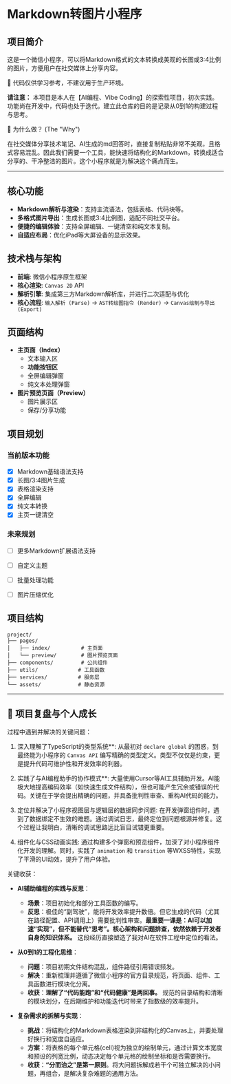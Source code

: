 # Markdown转图片小程序

## 项目简介
这是一个微信小程序，可以将Markdown格式的文本转换成美观的长图或3:4比例的图片，方便用户在社交媒体上分享内容。

🚧 代码仅供学习参考，不建议用于生产环境。

**请注意：** 本项目是本人在【AI编程、Vibe Coding】的探索性项目，初次实践。功能尚在开发中，代码也处于迭代。建立此仓库的目的是记录从0到1的构建过程与思考。

🤔 为什么做？ (The "Why")

在社交媒体分享技术笔记、AI生成的md回答时，直接复制粘贴非常不美观，且格式容易混乱。因此我们需要一个工具，能快速将结构化的Markdown，转换成适合分享的、干净整洁的图片。这个小程序就是为解决这个痛点而生。

---

## 核心功能
*   **Markdown解析与渲染**：支持主流语法，包括表格、代码块等。
*   **多格式图片导出**：生成长图或3:4比例图，适配不同社交平台。
*   **便捷的编辑体验**：支持全屏编辑、一键清空和纯文本复制。
*   **自适应布局**：优化iPad等大屏设备的显示效果。

## 技术栈与架构
*   **前端**: 微信小程序原生框架
*   **核心渲染**: `Canvas 2D` API
*   **解析引擎**: 集成第三方Markdown解析库，并进行二次适配与优化
*   **核心流程**: `输入解析 (Parse)` -> `AST转绘图指令 (Render)` -> `Canvas绘制与导出 (Export)`


## 页面结构
- **主页面（Index）**
  - 文本输入区
  - **功能按钮区**
  - 全屏编辑弹窗
  - 纯文本处理弹窗
- **图片预览页面（Preview）**
  - 图片展示区
  - 保存/分享功能




## 项目规划

### 当前版本功能
- [x] Markdown基础语法支持
- [x] 长图/3:4图片生成
- [x] 表格渲染支持
- [x] 全屏编辑
- [x] 纯文本转换
- [x] 主页一键清空

### 未来规划
- [ ] 更多Markdown扩展语法支持
- [ ] 自定义主题
- [ ] 批量处理功能
- [ ] 图片压缩优化


## 项目结构
```
project/
├── pages/
│   ├── index/          # 主页面
│   └── preview/        # 图片预览页面
├── components/         # 公共组件
├── utils/             # 工具函数
├── services/          # 服务层
└── assets/            # 静态资源
```


---

## 🧠 项目复盘与个人成长

过程中遇到并解决的关键问题：

1.  深入理解了TypeScript的类型系统**: 从最初对 `declare global` 的困惑，到最终能为小程序的 `Canvas API` 编写精确的类型定义。类型不仅仅是约束，更是提升代码可维护性和开发效率的利器。

2.  实践了与AI编程助手的协作模式**: 大量使用Cursor等AI工具辅助开发。AI能极大地提高编码效率（如快速生成文件结构），但也可能产生冗余或错误的代码。关键在于学会提出精确的问题，并具备批判性审查、重构AI代码的能力。

3.  定位并解决了小程序视图层与逻辑层的数据同步问题: 在开发弹窗组件时，遇到了数据绑定不生效的难题。通过调试日志，最终定位到问题根源并修复。这个过程让我明白，清晰的调试思路远比盲目试错更重要。

4.  组件化与CSS动画实践: 通过构建多个弹窗和预览组件，加深了对小程序组件化开发的理解。同时，实践了 `animation` 和 `transition` 等WXSS特性，实现了平滑的UI动效，提升了用户体验。


关键收获：

*   **AI辅助编程的实践与反思**：
    *   **场景**：项目初始化和部分工具函数的编写。
    *   **反思**：极佳的“副驾驶”，能将开发效率提升数倍。但它生成的代码（尤其在路径配置、API调用上）需要批判性审查。**最重要一课是：AI可以加速“实现”，但不能替代“思考”。核心架构和问题排查，依然依赖于开发者自身的知识体系。** 这段经历直接塑造了我对AI在软件工程中定位的看法。

*   **从0到1的工程化思维**：
    *   **问题**：项目初期文件结构混乱，组件路径引用错误频发。
    *   **解决**：重新梳理并遵循了微信小程序的官方目录规范，将页面、组件、工具函数进行模块化分离。
    *   **收获**：**理解了“代码能跑”和“代码健康”是两回事。** 规范的目录结构和清晰的模块划分，在后期维护和功能迭代时带来了指数级的效率提升。

*   **复杂需求的拆解与实现**：
    *   **挑战**：将结构化的Markdown表格渲染到非结构化的Canvas上，并要处理好换行和宽度自适应。
    *   **方案**：将表格的每个单元格(cell)视为独立的绘制单元，通过计算文本宽度和预设的列宽比例，动态决定每个单元格的绘制坐标和是否需要换行。
    *   **收获**：**“分而治之”是第一原则**。将大问题拆解成若干个可独立解决的小问题，再组合，是解决复杂难题的通用方法。


